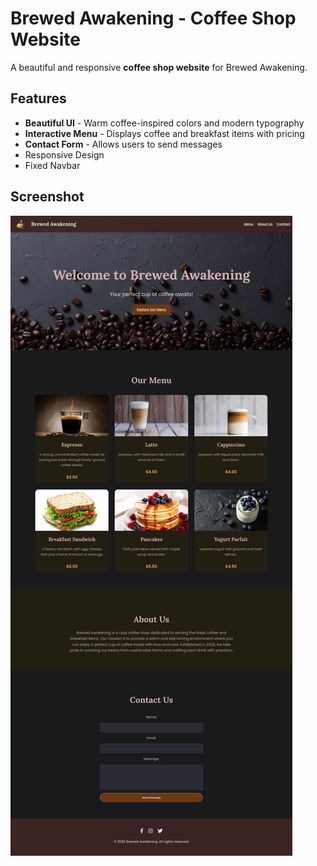 # Brewed Awakening - Coffee Shop Website

A beautiful and responsive **coffee shop website** for Brewed Awakening.

## Features

- **Beautiful UI** - Warm coffee-inspired colors and modern typography  
- **Interactive Menu** - Displays coffee and breakfast items with pricing  
- **Contact Form** - Allows users to send messages   
- Responsive Design
- Fixed Navbar

## Screenshot

![Coffee Shop Website Screenshot](./Shop%20Screenshot.png)


